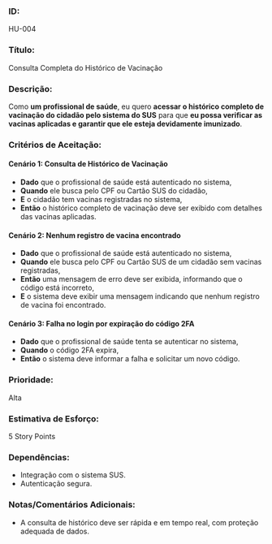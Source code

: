 ### **ID:**  
HU-004

### **Título:**  
Consulta Completa do Histórico de Vacinação

### **Descrição:**  
Como **um profissional de saúde**, eu quero **acessar o histórico completo de vacinação do cidadão pelo sistema do SUS** para que **eu possa verificar as vacinas aplicadas e garantir que ele esteja devidamente imunizado**.

### **Critérios de Aceitação:**

#### Cenário 1: Consulta de Histórico de Vacinação
- **Dado** que o profissional de saúde está autenticado no sistema,
- **Quando** ele busca pelo CPF ou Cartão SUS do cidadão,
- **E** o cidadão tem vacinas registradas no sistema,
- **Então** o histórico completo de vacinação deve ser exibido com detalhes das vacinas aplicadas.

#### Cenário 2: Nenhum registro de vacina encontrado
- **Dado** que o profissional de saúde está autenticado no sistema,
- **Quando** ele busca pelo CPF ou Cartão SUS de um cidadão sem vacinas registradas,
- **Então** uma mensagem de erro deve ser exibida, informando que o código está incorreto,
- **E** o sistema deve exibir uma mensagem indicando que nenhum registro de vacina foi encontrado.

#### Cenário 3: Falha no login por expiração do código 2FA
- **Dado** que o profissional de saúde tenta se autenticar no sistema,
- **Quando** o código 2FA expira,
- **Então** o sistema deve informar a falha e solicitar um novo código.

### **Prioridade:**  
Alta

### **Estimativa de Esforço:**  
5 Story Points

### **Dependências:**  
- Integração com o sistema SUS. 
- Autenticação segura.

### **Notas/Comentários Adicionais:**
- A consulta de histórico deve ser rápida e em tempo real, com proteção adequada de dados.
